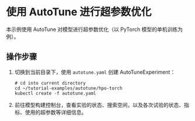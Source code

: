 # 使用 AutoTune 进行超参数优化

本示例使用 AutoTune 对模型进行超参数优化（以 PyTorch 模型的单机训练为例）。

## 操作步骤

1. 切换到当前目录下，使用 `autotune.yaml` 创建 AutoTuneExperiment：

    ```shell
    # cd into current directory
    cd ~/tutorial-examples/autotune/hpo-torch
    kubectl create -f autotune.yaml
    ```

1. 前往模型构建控制台，查看实验的状态、搜索空间，以及各次试验的状态、指标、使用的超参数等详细信息。
